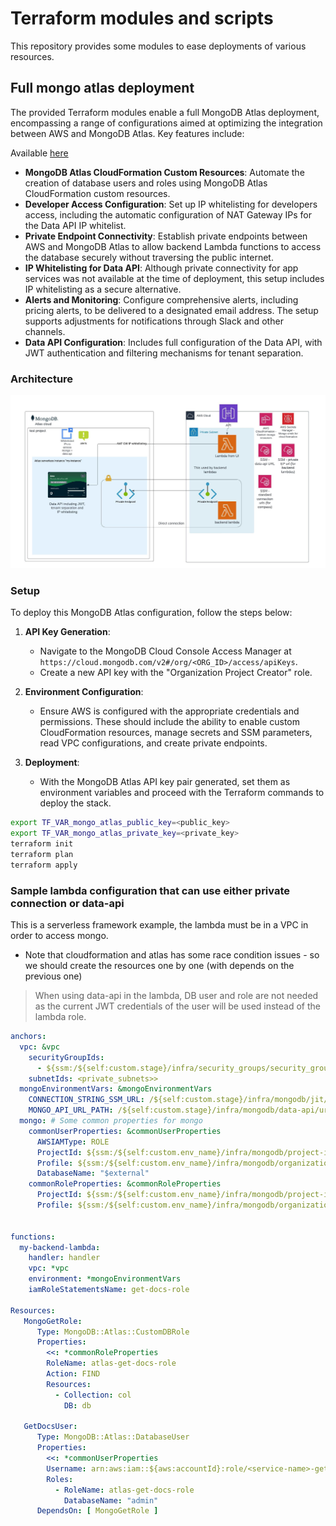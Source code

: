 # Terraform modules and scripts

This repository provides some modules to ease deployments of various resources.

## Full mongo atlas deployment
The provided Terraform modules enable a full MongoDB Atlas deployment, encompassing a range of configurations aimed at optimizing the integration between AWS and MongoDB Atlas. Key features include:

Available [here](./mongodb_atlas)


- **MongoDB Atlas CloudFormation Custom Resources**: Automate the creation of database users and roles using MongoDB Atlas CloudFormation custom resources.
- **Developer Access Configuration**: Set up IP whitelisting for developers access, including the automatic configuration of NAT Gateway IPs for the Data API IP whitelist.
- **Private Endpoint Connectivity**: Establish private endpoints between AWS and MongoDB Atlas to allow backend Lambda functions to access the database securely without traversing the public internet.
- **IP Whitelisting for Data API**: Although private connectivity for app services was not available at the time of deployment, this setup includes IP whitelisting as a secure alternative.
- **Alerts and Monitoring**: Configure comprehensive alerts, including pricing alerts, to be delivered to a designated email address. The setup supports adjustments for notifications through Slack and other channels.
- **Data API Configuration**: Includes full configuration of the Data API, with JWT authentication and filtering mechanisms for tenant separation.

### Architecture
![Mongo Atlas Architecture](./mongo-atlas-architecture.jpeg)


### Setup

To deploy this MongoDB Atlas configuration, follow the steps below:

1. **API Key Generation**:
   - Navigate to the MongoDB Cloud Console Access Manager at `https://cloud.mongodb.com/v2#/org/<ORG_ID>/access/apiKeys`.
   - Create a new API key with the "Organization Project Creator" role.

2. **Environment Configuration**:
   - Ensure AWS is configured with the appropriate credentials and permissions. These should include the ability to enable custom CloudFormation resources, manage secrets and SSM parameters, read VPC configurations, and create private endpoints.

3. **Deployment**:
   - With the MongoDB Atlas API key pair generated, set them as environment variables and proceed with the Terraform commands to deploy the stack.

```bash
export TF_VAR_mongo_atlas_public_key=<public_key>
export TF_VAR_mongo_atlas_private_key=<private_key>
terraform init
terraform plan
terraform apply
```

### Sample lambda configuration that can use either private connection or data-api
This is a serverless framework example, the lambda must be in a VPC in order to access mongo.
* Note that cloudformation and atlas has some race condition issues - so we should create the resources one by one (with depends on the previous one)

> When using data-api in the lambda, DB user and role are not needed as the current JWT credentials of the user will be used instead of the lambda role.


```yaml
anchors:
  vpc: &vpc
    securityGroupIds:
      - ${ssm:/${self:custom.stage}/infra/security_groups/security_group_that_can_access_mongo_private_endpoint, ''}
    subnetIds: <private_subnets>>
  mongoEnvironmentVars: &mongoEnvironmentVars
    CONNECTION_STRING_SSM_URL: /${self:custom.stage}/infra/mongodb/jit/private-endpoint/connection-string    
    MONGO_API_URL_PATH: /${self:custom.stage}/infra/mongodb/data-api/url
  mongo: # Some common properties for mongo
    commonUserProperties: &commonUserProperties
      AWSIAMType: ROLE
      ProjectId: ${ssm:/${self:custom.env_name}/infra/mongodb/project-id, ''}
      Profile: ${ssm:/${self:custom.env_name}/infra/mongodb/organization-id, ''}
      DatabaseName: "$external"
    commonRoleProperties: &commonRoleProperties
      ProjectId: ${ssm:/${self:custom.env_name}/infra/mongodb/project-id, ''}
      Profile: ${ssm:/${self:custom.env_name}/infra/mongodb/organization-id, ''}
      
      
functions:
  my-backend-lambda:
    handler: handler    
    vpc: *vpc
    environment: *mongoEnvironmentVars        
    iamRoleStatementsName: get-docs-role
    
Resources:
   MongoGetRole:
      Type: MongoDB::Atlas::CustomDBRole
      Properties:
        <<: *commonRoleProperties
        RoleName: atlas-get-docs-role
        Action: FIND
        Resources:
          - Collection: col
            DB: db
   
   GetDocsUser:
      Type: MongoDB::Atlas::DatabaseUser
      Properties:
        <<: *commonUserProperties
        Username: arn:aws:iam::${aws:accountId}:role/<service-name>-get-docs-role
        Roles:
          - RoleName: atlas-get-docs-role
            DatabaseName: "admin"
      DependsOn: [ MongoGetRole ]

```
